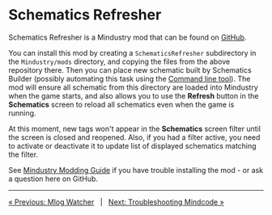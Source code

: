 # Schematics Refresher

Schematics Refresher is a Mindustry mod that can be found on 
[GitHub](https://github.com/cardillan/SchematicsRefresher).

You can install this mod by creating a `SchematicsRefresher` subdirectory in the `Mindustry/mods` directory, and 
copying the files from the above repository there. Then you can place new schematic built by Schematics Builder 
(possibly automating this task using the [Command line tool](TOOLS-CMDLINE.markdown)). The mod will ensure all 
schematic from this directory are loaded into Mindustry when the game starts, and also allows you to use the 
**Refresh** button in the **Schematics** screen to reload all schematics even when the game is running.

At this moment, new tags won't appear in the **Schematics** screen filter until the screen is closed and reopened. 
Also, if you had a filter active, you need to activate or deactivate it to update list of displayed schematics 
matching the filter.

See [Mindustry Modding Guide](https://simonwoodburyforget.github.io/mindustry-modding/) if you have trouble 
installing the mod - or ask a question here on GitHub.

---

[« Previous: Mlog Watcher](TOOLS-MLOG-WATCHER.markdown) &nbsp; | &nbsp; [Next: Troubleshooting Mindcode »](TROUBLESHOOTING.markdown)
